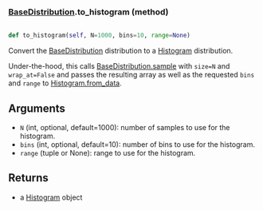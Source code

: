 ### [BaseDistribution](BaseDistribution.md).to_histogram (method)


```py

def to_histogram(self, N=1000, bins=10, range=None)

```



Convert the [BaseDistribution](BaseDistribution.md) distribution to a [Histogram](Histogram.md) distribution.

Under-the-hood, this calls [BaseDistribution.sample](BaseDistribution.sample.md) with `size=N` and `wrap_at=False`
and passes the resulting array as well as the requested `bins` and `range`
to [Histogram.from_data](Histogram.from_data.md).

Arguments
-----------
* `N` (int, optional, default=1000): number of samples to use for
    the histogram.
* `bins` (int, optional, default=10): number of bins to use for the
    histogram.
* `range` (tuple or None): range to use for the histogram.

Returns
--------
* a [Histogram](Histogram.md) object

